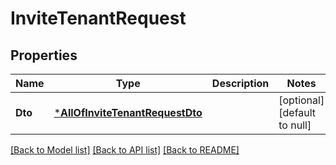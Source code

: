 # InviteTenantRequest

## Properties
Name | Type | Description | Notes
------------ | ------------- | ------------- | -------------
**Dto** | [***AllOfInviteTenantRequestDto**](AllOfInviteTenantRequestDto.md) |  | [optional] [default to null]

[[Back to Model list]](../README.md#documentation-for-models) [[Back to API list]](../README.md#documentation-for-api-endpoints) [[Back to README]](../README.md)

